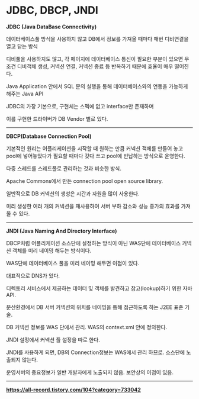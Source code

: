 # JDBC, DBCP, JNDI

**JDBC \(Java DataBase Connectivity\)**

데이터베이스풀 방식을 사용하지 않고 DB에서 정보를 가져올 때마다 매번 디비연결을 열고 닫는 방식

디비풀을 사용하지도 않고, 각 페이지에 데이터베이스 통신이 필요한 부분이 있으면 무조건 디비객체 생성, 커넥션 연결, 커넥션 종료 등 반복하기 때문에 효율이 매우 떨어진다.  


Java Application 안에서 SQL 문의 실행을 통해 데이터베이스와의 연동을 가능하게 해주는 Java API

JDBC의 가장 기본으로, 구현체는 스펙에 없고 interface만 존재하며

이를 구현한 드라이버가 DB Vendor 별로 있다.  
  
  
****

**DBCP\(Database Connection Pool\)**

기본적인 원리는 어플리케이션을 시작할 때 원하는 만큼 커넥션 객체를 만들어 놓고 pool에 넣어놓았다가 필요할 때마다 갖다 쓰고 pool에 반납하는 방식으로 운영한다.

다중 스레드를 스레드풀로 관리하는 것과 비슷한 방식.  


Apache Commons에서 만든 connection pool open source library.

일반적으로 DB 커넥션의 생성은 시간과 자원을 많이 사용한다.

미리 생성한 여러 개의 커넥션을 재사용하여 서버 부하 감소와 성능 증가의 효과를 가져올 수 있다.  
  
  
****

**JNDI \(Java Naming And Directory Interface\)**

DBCP처럼 어플리케이션 소스단에 설정하는 방식이 아닌 WAS단에 데이터베이스 커넥션 객체를 미리 네이밍 해두는 방식이다.

WAS단에 데이터베이스 풀을 미리 네이밍 해두면 이점이 있다.

대표적으로 DNS가 있다.  


디렉토리 서비스에서 제공하는 데이터 및 객체를 발견하고 참고\(lookup\)하기 위한 자바 API.

분산환경에서 DB 서버 커넥션의 위치를 네이밍을 통해 접근하도록 하는 J2EE 표준 기술.

DB 커넥션 정보를 WAS 단에서 관리. WAS의 context.xml 안에 정의한다.

JNDI 설정에서 커넥션 풀 설정을 따로 한다.  


JNDI를 사용하게 되면, DB의 Connection정보는 WAS에서 관리 하므로. 소스단에 노출되지 않는다. 

운영서버의 중요정보가 일반 개발자에게 노출되지 않음. 보안상의 이점이 있음.  
  
  
  
****

**https://all-record.tistory.com/104?category=733042**  



